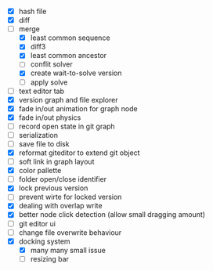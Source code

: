 - [x] hash file
- [x] diff
- [ ] merge
  - [x] least common sequence
  - [x] diff3
  - [x] least common ancestor
  - [ ] conflit solver
  - [x] create wait-to-solve version
  - [ ] apply solve
- [ ] text editor tab
- [x] version graph and file explorer
- [x] fade in/out animation for graph node
- [x] fade in/out physics
- [ ] record open state in git graph
- [ ] serialization
- [ ] save file to disk
- [x] reformat giteditor to extend git object
- [ ] soft link in graph layout
- [x] color pallette
- [ ] folder open/close identifier
- [x] lock previous version
- [ ] prevent wirte for locked version
- [x] dealing with overlap write
- [x] better node click detection (allow small dragging amount)
- [ ] git editor ui
- [ ] change file overwrite behaviour
- [x] docking system
  - [x] many many small issue
  - [ ] resizing bar